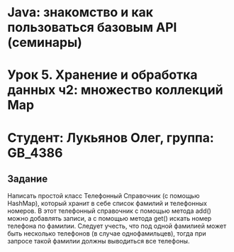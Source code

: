 # Java: знакомство и как пользоваться базовым API (семинары)
# Урок 5. Хранение и обработка данных ч2: множество коллекций Map

# Студент: Лукьянов Олег, группа: GB_4386

## Задание

Написать простой класс Телефонный Справочник (с помощью HashMap), который хранит в себе список фамилий и телефонных номеров.
В этот телефонный справочник с помощью метода add() можно добавлять записи, а с помощью метода get() искать номер телефона по фамилии.
Следует учесть, что под одной фамилией может быть несколько телефонов (в случае однофамильцев),
тогда при запросе такой фамилии должны выводиться все телефоны. 